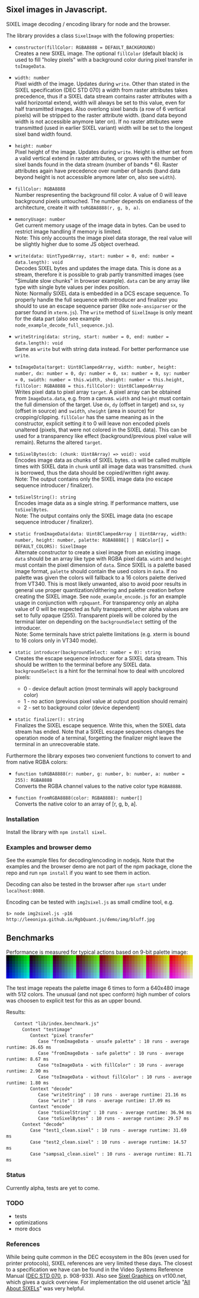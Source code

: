 ## Sixel images in Javascript.

SIXEL image decoding / encoding library for node and the browser.

The library provides a class `SixelImage` with the following properties:

- `constructor(fillColor: RGBA8888 = DEFAULT_BACKGROUND)`  
    Creates a new SIXEL image. The optional `fillColor` (default black) is used to fill
    "holey pixels" with a background color during pixel transfer in `toImageData`.

- `width: number`  
    Pixel width of the image. Updates during `write`. Other than stated in the SIXEL specification (DEC STD 070)
    a width from raster attributes takes precedence, thus if a SIXEL data stream contains raster attributes
    with a valid horizontal extend, width will always be set to this value, even for half transmitted images.
    Also overlong sixel bands (a row of 6 vertical pixels) will be stripped to the raster attribute width.
    (band data beyond width is not accessible anymore later on). If no raster attributes were transmitted
    (used in earlier SIXEL variant) width will be set to the longest sixel band width found.

- `height: number`  
    Pixel height of the image. Updates during `write`. Height is either set from a valid vertical extend in
    raster attributes, or grows with the number of sixel bands found in the data stream (number of bands * 6).
    Raster attributes again have precedence over number of bands (band data beyond height is not
    accessible anymore later on, also see `width`).

- `fillColor: RGBA8888`  
    Number respresenting the background fill color. A value of 0 will leave background pixels untouched.
    The number depends on endianess of the architecture, create it with `toRGBA8888(r, g, b, a)`.

- `memoryUsage: number`  
    Get current memory usage of the image data in bytes. Can be used to restrict image handling if memory is limited.  
    Note: This only accounts the image pixel data storage, the real value will be slightly higher due to some JS object overhead.

- `write(data: UintTypedArray, start: number = 0, end: number = data.length): void`  
    Decodes SIXEL bytes and updates the image data. This is done as a stream,
    therefore it is possible to grab partly transmitted images (see "Simulate slow chunks" in browser example).
    `data` can be any array like type with single byte values per index position.  
    Note: Normally SIXEL data is embedded in a DCS escape sequence. To properly handle the full sequence with introducer
    and finalizer you should to use an escape sequence parser (like `node-ansiparser` or the parser found in `xterm.js`).
    The `write` method of `SixelImage` is only meant for the data part
    (also see example `node_example_decode_full_sequence.js`).

- `writeString(data: string, start: number = 0, end: number = data.length): void`  
    Same as `write` but with string data instead. For better performance use `write`.

- `toImageData(target: Uint8ClampedArray, width: number, height: number, dx: number = 0, dy: number = 0, sx: number = 0, sy: number = 0, swidth: number = this.width, sheight: number = this.height, fillColor: RGBA8888 = this.fillColor): Uint8ClampedArray`  
    Writes pixel data to pixel array `target`. A pixel array can be obtained from `ImageData.data`, e.g. from a canvas.
    `width` and `height` must contain the full dimension of the target. Use `dx`, `dy` (offset in target) and
    `sx`, `sy` (offset in source) and `swidth`, `sheight` (area in source) for cropping/clipping. `fillColor` has the same
    meaning as in the constructor, explicit setting it to 0 will leave non encoded pixels unaltered (pixels, that were not colored in the SIXEL data). This can be used for a transparency like effect (background/previous pixel value will remain). Returns the altered `target`.

- `toSixelBytes(cb: (chunk: Uint8Array) => void): void`  
    Encodes image data as chunks of SIXEL bytes. `cb` will be called multiple times with SIXEL data in `chunk` until all image data was transmitted. `chunk` is borrowed, thus the data should be copied/written right away.  
    Note: The output contains only the SIXEL image data (no escape sequence introducer / finalizer).

- `toSixelString(): string`  
    Encodes image data as a single string. If performance matters, use `toSixelBytes`.  
    Note: The output contains only the SIXEL image data (no escape sequence introducer / finalizer).

- `static fromImageData(data: Uint8ClampedArray | Uint8Array, width: number, height: number, palette: RGBA8888[] | RGBColor[] = DEFAULT_COLORS): SixelImage`  
    Alternate constructor to create a sixel image from an existing image.
    `data` should be an array like type with RGBA pixel data. `width` and `height` must contain the pixel dimension
    of `data`. Since SIXEL is a palette based image format, `palette` should contain the used colors in `data`.
    If no palette was given the colors will fallback to a 16 colors palette derived from VT340. This is most
    likely unwanted, also to avoid poor results in general use proper quantization/dithering and palette creation
    before creating the SIXEL image. See `node_example_encode.js` for an example usage in conjunction with `rgbquant`.
    For transparency only an alpha value of 0 will be respected as fully transparent, other alpha values are set to fully opaque (255). Transparent pixels will be colored by the terminal later on depending on the `backgroundSelect` setting of the introducer.  
    Note: Some terminals have strict palette limitations (e.g. xterm is bound to 16 colors only in VT340 mode).

- `static introducer(backgroundSelect: number = 0): string`  
    Creates the escape sequence introducer for a SIXEL data stream.
    This should be written to the terminal before any SIXEL data.  
    `backgroundSelect` is a hint for the terminal how to deal with uncolored pixels:

    - 0 - device default action (most terminals will apply background color)
    - 1 - no action (previous pixel value at output position should remain)
    - 2 - set to background color (device dependent)

- `static finalizer(): string`  
    Finalizes the SIXEL escape sequence. Write this, when the SIXEL data stream has ended.
    Note that a SIXEL escape sequences changes the operation mode of a terminal,
    forgetting the finalizer might leave the terminal in an unrecoverable state.

Furthermore the library exposes two convenient functions to convert to and from native RGBA colors:

- `function toRGBA8888(r: number, g: number, b: number, a: number = 255): RGBA8888`  
    Converts the RGBA channel values to the native color type `RGBA8888`.

- `function fromRGBA8888(color: RGBA8888): number[]`  
    Converts the native color to an array of [r, g, b, a].

### Installation
Install the library with `npm install sixel`.

### Examples and browser demo
See the example files for decoding/encoding in nodejs. Note that the examples and the browser demo are not part
of the npm package, clone the repo and run `npm install` if you want to see them in action.

Decoding can also be tested in the browser after `npm start` under `localhost:8080`.

Encoding can be tested with `img2sixel.js` as small cmdline tool, e.g.
```
$> node img2sixel.js -p16 http://leeoniya.github.io/RgbQuant.js/demo/img/bluff.jpg
```

## Benchmarks
Performance is measured for typical actions based on 9-bit palette image:
![test image](palette.png "test image")

The test image repeats the palette image 6 times to form a 640x480 image with 512 colors. The unusual (and not spec conform) high number of colors was choosen to explicit test for this as an upper bound.

Results:
```
   Context "lib/index.benchmark.js"
      Context "testimage"
         Context "pixel transfer"
            Case "fromImageData - unsafe palette" : 10 runs - average runtime: 26.65 ms
            Case "fromImageData - safe palette" : 10 runs - average runtime: 8.67 ms
            Case "toImageData - with fillColor" : 10 runs - average runtime: 2.90 ms
            Case "toImageData - without fillColor" : 10 runs - average runtime: 1.80 ms
         Context "decode"
            Case "writeString" : 10 runs - average runtime: 21.16 ms
            Case "write" : 10 runs - average runtime: 17.09 ms
         Context "encode"
            Case "toSixelString" : 10 runs - average runtime: 36.94 ms
            Case "toSixelBytes" : 10 runs - average runtime: 29.57 ms
      Context "decode"
         Case "test1_clean.sixel" : 10 runs - average runtime: 31.69 ms
         Case "test2_clean.sixel" : 10 runs - average runtime: 14.57 ms
         Case "sampsa1_clean.sixel" : 10 runs - average runtime: 81.71 ms
```


### Status
Currently alpha, tests are yet to come.

### TODO
- tests
- optimizations
- more docs

### References

While being quite common in the DEC ecosystem in the 80s (even used for printer protocols), SIXEL references are very limited these days. The closest to a specification we have can be found in the Video Systems Reference Manual ([DEC STD 070](http://www.bitsavers.org/pdf/dec/standards/EL-SM070-00_DEC_STD_070_Video_Systems_Reference_Manual_Dec91.pdf#page=908), p. 908-933). Also see [Sixel Graphics](https://www.vt100.net/docs/vt3xx-gp/chapter14.html) on vt100.net, which gives a quick overview. For implementation the old usenet article "[All About SIXELs](https://www.digiater.nl/openvms/decus/vax90b1/krypton-nasa/all-about-sixels.text)" was very helpful.